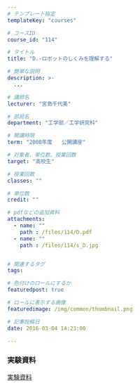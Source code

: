 ```yaml
---
# テンプレート指定
templateKey: "courses"

# コースID
course_id: "114"

# タイトル
title: "D.-ロボットのしくみを理解する"

# 簡単な説明
description: >-
  ...

# 講師名
lecturer: "宮島千代美"

# 部局名
department: "工学部／工学研究科"

# 開講時限
term: "2008年度	公開講座"

# 対象者、単位数、授業回数
target: "高校生"

# 授業回数
classes: ""

# 単位数
credit: ""

# pdfなどの追加資料
attachments: 
  - name: "" 
    path : /files/114/D.pdf
  - name: "" 
    path : /files/114/s_D.jpg


# 関連するタグ
tags:

# 色付けのロールにするか
featuredpost: true

# ロールに表示する画像
featuredimage: /img/common/thumbnail.png

# 記事投稿日
date: 2016-03-04 14:23:00

---
```






### 実験資料


[実験資料](/files/114/D.pdf) 


